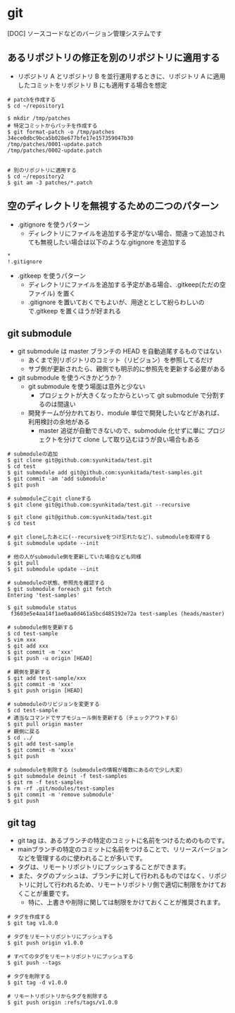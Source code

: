 # git

[DOC] ソースコードなどのバージョン管理システムです

## あるリポジトリの修正を別のリポジトリに適用する

- リポジトリ A とリポジトリ B を並行運用するときに、リポジトリ A に適用したコミットをリポジトリ B にも適用する場合を想定

```
# patchを作成する
$ cd ~/repository1

$ mkdir /tmp/patches
# 特定コミットからパッチを作成する
$ git format-patch -o /tmp/patches 34ece0dbc9bca5b028e677bfe17e157359047b30
/tmp/patches/0001-update.patch
/tmp/patches/0002-update.patch


# 別のリポジトリに適用する
$ cd ~/repository2
$ git am -3 patches/*.patch
```

## 空のディレクトリを無視するための二つのパターン

- .gitignore を使うパターン
  - ディレクトリにファイルを追加する予定がない場合、間違って追加されても無視したい場合は以下のような.gitignore を追加する

```
*
!.gitignore
```

- .gitkeep を使うパターン
  - ディレクトリにファイルを追加する予定がある場合、.gitkeep(ただの空ファイル) を置く
  - .gitignore を置いておくでもよいが、用途ととして紛らわしいので.gitkeep を置くほうが好まれる

## git submodule

- git submodule は master ブランチの HEAD を自動追尾するものではない
  - あくまで別リポジトリのコミット（リビジョン）を参照してるだけ
  - サブ側が更新されたら、親側でも明示的に参照先を更新する必要がある
- git submodule を使うべきかどうか？
  - git submodule を使う場面は意外と少ない
    - プロジェクトが大きくなったからといって git submodule で分割するのは間違い
  - 開発チームが分かれており、module 単位で開発したいなどがあれば、利用検討の余地がある
    - master 追従が自動できないので、submodule 化せずに単に プロジェクトを分けて clone して取り込むほうが良い場合もある

```
# submoduleの追加
$ git clone git@github.com:syunkitada/test.git
$ cd test
$ git submodule add git@github.com:syunkitada/test-samples.git
$ git commit -am 'add submodule'
$ git push
```

```
# submoduleごとgit cloneする
$ git clone git@github.com:syunkitada/test.git --recursive
```

```
$ git clone git@github.com:syunkitada/test.git
$ cd test

# git cloneしたあとに(--recursiveをつけ忘れたなど)、submoduleを取得する
$ git submodule update --init

# 他の人がsubmodule側を更新していた場合なども同様
$ git pull
$ git submodule update --init
```

```
# submoduleの状態、参照先を確認する
$ git submodule foreach git fetch
Entering 'test-samples'

$ git submodule status
 f3603e5e4aa14f1ae0aa0d461a5bcd485192e72a test-samples (heads/master)
```

```
# submodule側を更新する
$ cd test-sample
$ vim xxx
$ git add xxx
$ git commit -m 'xxx'
$ git push -u origin [HEAD]

# 親側を更新する
$ git add test-sample/xxx
$ git commit -m 'xxx'
$ git push origin [HEAD]
```

```
# submoduleのリビジョンを変更する
$ cd test-sample
# 適当なコマンドでサブモジュール側を更新する（チェックアウトする）
$ git pull origin master
# 親側に戻る
$ cd ../
$ git add test-sample
$ git commit -m 'xxxx'
$ git push
```

```
# submoduleを削除する（submoduleの情報が複数にあるので少し大変）
$ git submodule deinit -f test-samples
$ git rm -f test-samples
$ rm -rf .git/modules/test-samples
$ git commit -m 'remove submodule'
$ git push
```

## git tag

- git tag は、あるブランチの特定のコミットに名前をつけるためのものです。
- mainブランチの特定のコミットに名前をつけることで、リリースバージョンなどを管理するのに使われることが多いです。
- タグは、リモートリポジトリにプッシュすることができます。
- また、タグのプッシュは、ブランチに対して行われるものではなく、リポジトリに対して行われるため、リモートリポジトリ側で適切に制限をかけておくことが重要です。
  - 特に、上書きや削除に関しては制限をかけておくことが推奨されます。

```
# タグを作成する
$ git tag v1.0.0

# タグをリモートリポジトリにプッシュする
$ git push origin v1.0.0

# すべてのタグをリモートリポジトリにプッシュする
$ git push --tags

# タグを削除する
$ git tag -d v1.0.0

# リモートリポジトリからタグを削除する
$ git push origin :refs/tags/v1.0.0
```

